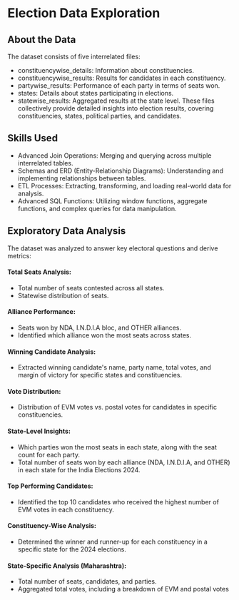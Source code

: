 # Election Data Exploration
## About the Data
The dataset consists of five interrelated files:

- constituencywise_details: Information about constituencies.
- constituencywise_results: Results for candidates in each constituency.
- partywise_results: Performance of each party in terms of seats won.
- states: Details about states participating in elections.
- statewise_results: Aggregated results at the state level.
These files collectively provide detailed insights into election results, covering constituencies, states, political parties, and candidates.

## Skills Used
- Advanced Join Operations: Merging and querying across multiple interrelated tables.
- Schemas and ERD (Entity-Relationship Diagrams): Understanding and implementing relationships between tables.
- ETL Processes: Extracting, transforming, and loading real-world data for analysis.
- Advanced SQL Functions: Utilizing window functions, aggregate functions, and complex queries for data manipulation.

## Exploratory Data Analysis
The dataset was analyzed to answer key electoral questions and derive metrics:

#### Total Seats Analysis:

- Total number of seats contested across all states.
- Statewise distribution of seats.

#### Alliance Performance:

- Seats won by NDA, I.N.D.I.A bloc, and OTHER alliances.
- Identified which alliance won the most seats across states.

#### Winning Candidate Analysis:

- Extracted winning candidate's name, party name, total votes, and margin of victory for specific states and constituencies.

#### Vote Distribution:

- Distribution of EVM votes vs. postal votes for candidates in specific constituencies.

#### State-Level Insights:

- Which parties won the most seats in each state, along with the seat count for each party.
- Total number of seats won by each alliance (NDA, I.N.D.I.A, and OTHER) in each state for the India Elections 2024.

#### Top Performing Candidates:

- Identified the top 10 candidates who received the highest number of EVM votes in each constituency.

#### Constituency-Wise Analysis:

- Determined the winner and runner-up for each constituency in a specific state for the 2024 elections.

#### State-Specific Analysis (Maharashtra):

- Total number of seats, candidates, and parties.
- Aggregated total votes, including a breakdown of EVM and postal votes
